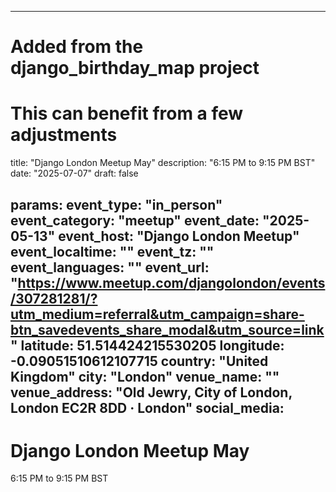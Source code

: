 
---
# Added from the django_birthday_map project
# This can benefit from a few adjustments
title: "Django London Meetup May"
description: "6:15 PM to 9:15 PM BST"
date: "2025-07-07"
draft: false

params:
  event_type: "in_person"
  event_category: "meetup"
  event_date: "2025-05-13"
  event_host: "Django London Meetup"
  event_localtime: ""
  event_tz: ""
  event_languages: ""
  event_url: "https://www.meetup.com/djangolondon/events/307281281/?utm_medium=referral&utm_campaign=share-btn_savedevents_share_modal&utm_source=link"
  latitude: 51.514424215530205
  longitude: -0.09051510612107715
  country: "United Kingdom"
  city: "London"
  venue_name: ""
  venue_address: "Old Jewry, City of London, London EC2R 8DD · London"
  social_media:
---

# Django London Meetup May

6:15 PM to 9:15 PM BST

